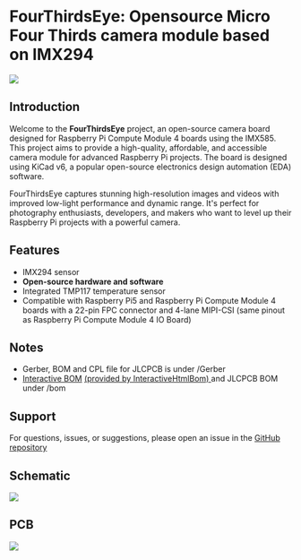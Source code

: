 # FourThirdsEye: Opensource Micro Four Thirds camera module based on IMX294
![](https://github.com/will127534/FourThirdsEye/blob/2d40e392c67383d515081146fcd0cbcc5ac29037/PCBA.jpg)


## Introduction
Welcome to the **FourThirdsEye** project, an open-source camera board designed for Raspberry Pi Compute Module 4 boards using the IMX585. This project aims to provide a high-quality, affordable, and accessible camera module for advanced Raspberry Pi projects. The board is designed using KiCad v6, a popular open-source electronics design automation (EDA) software.

FourThirdsEye captures stunning high-resolution images and videos with improved low-light performance and dynamic range. It's perfect for photography enthusiasts, developers, and makers who want to level up their Raspberry Pi projects with a powerful camera.

## Features
* IMX294 sensor
* **Open-source hardware and software**
* Integrated TMP117 temperature sensor
* Compatible with Raspberry Pi5 and Raspberry Pi Compute Module 4 boards with a 22-pin FPC connector and 4-lane MIPI-CSI (same pinout as Raspberry Pi Compute Module 4 IO Board)

## Notes
* Gerber, BOM and CPL file for JLCPCB is under /Gerber
* [Interactive BOM](https://htmlpreview.github.io/?https://github.com/will127534/FourThirdsEye/blob/main/ibom.html) [(provided by InteractiveHtmlBom)
](https://github.com/openscopeproject/InteractiveHtmlBom) and JLCPCB BOM under /bom


## Support
For questions, issues, or suggestions, please open an issue in the [GitHub repository](https://github.com/will127534/FourThirdsEye/issues)

## Schematic
![](https://github.com/will127534/FourThirdsEye/blob/2d40e392c67383d515081146fcd0cbcc5ac29037/SCH.jpg)

## PCB
![]([https://github.com/will127534/FourThirdsEye/blob/2d40e392c67383d515081146fcd0cbcc5ac29037/PCB.jpg](https://github.com/will127534/FourThirdsEye/blob/2d40e392c67383d515081146fcd0cbcc5ac29037/PCB.JPG))
